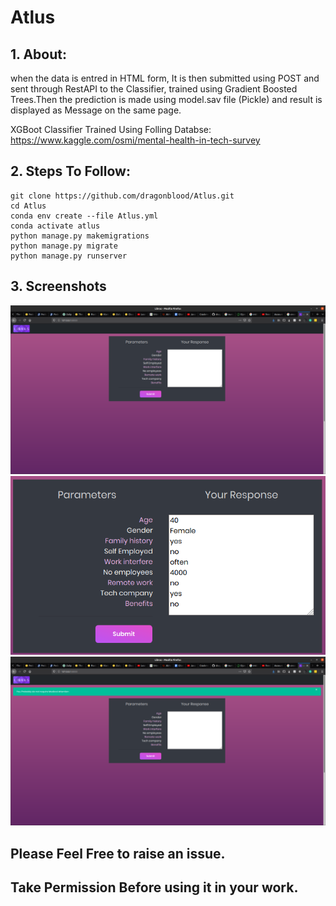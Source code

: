 # Atlus
## 1. About:

when the data is entred in HTML form, It is then submitted using POST and sent through RestAPI to the Classifier, trained using Gradient Boosted Trees.Then the prediction is made using model.sav file (Pickle) and result is displayed as Message on the same page.

XGBoot Classifier Trained Using Folling Databse:
https://www.kaggle.com/osmi/mental-health-in-tech-survey

## 2. Steps To Follow:
```
git clone https://github.com/dragonblood/Atlus.git
cd Atlus
conda env create --file Atlus.yml
conda activate atlus
python manage.py makemigrations
python manage.py migrate
python manage.py runserver
```
## 3. Screenshots
![Initial Screen](https://github.com/dragonblood/Atlus/blob/master/Github_readme_img/Screenshot%20from%202020-03-31%2018-52-52.png)
![Entered Form Data](https://github.com/dragonblood/Atlus/blob/master/Github_readme_img/Screenshot%20from%202020-03-31%2018-54-48.png)
![Result Displayed](https://github.com/dragonblood/Atlus/blob/master/Github_readme_img/Screenshot%20from%202020-03-31%2018-54-18.png)

## Please Feel Free to raise an issue.
## Take Permission Before using it in your work.
